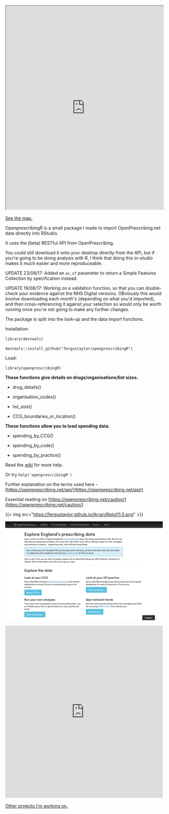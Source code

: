 
<iframe src="https://fergustaylor.github.io/blogimages/post5map/" width="100%" height="650px" >
</iframe>

[See the map.](https://fergustaylor.github.io/blogimages/post5map)

OpenprescribingR is a small package I made to import OpenPrescribing.net data directly into RStudio.

It uses the (beta) RESTful API from OpenPrescribing.

You could still download it onto your desktop directly from the API, but if you're going to be doing analysis with R, I think that doing this in-studio makes it much easier and more reproduceable.

UPDATE 23/08/17: Added an `as_sf` parameter to return a Simple Features Collection by specification instead. 

UPDATE 19/08/17: Working on a validation function, so that you can double-check your evidence against the NHS Digital versions.
OBviously this would involve downloading each month's (depending on what you'd imported), and then cross-referencing it against your selection so would only be worth running once you're not going to make any further changes.

The package is split into the look-up and the data import functions.

Installation:

`library(devtools)`

`devtools::install_github("fergustaylor/openprescribingR")`

Load:

`library(openprescribingR)`


__These functions give details on drugs/organisations/list sizes.__

 *  drug_details()

 *  organisation_codes()
 
 *  list_size()
 
 *  CCG_boundaries_or_location()

__These functions allow you to load spending data.__

 *  spending_by_CCG()

 *  spending_by_code()

 *  spending_by_practice()

Read the [wiki](https://github.com/fergustaylor/openprescribingR/wiki) for more help.

Or try `help('openprescribingR')`

Further explanation on the terms used here - [https://openprescribing.net/api/](https://openprescribing.net/api/)

Essential reading on [https://openprescribing.net/caution/](https://openprescribing.net/caution/)

{{< img src="https://fergustaylor.github.io/Arran/Rplot11.5.png" >}}

[![Picture](openpres.png)](https://openprescribing.net/ "https://openprescribing.net/")

<iframe width="100%" height="550" src="https://www.youtube.com/embed/U-hvuEfUUOM" frameborder="0" allowfullscreen></iframe>

[Other projects I'm working on.](https://fergustaylor.github.io) 


